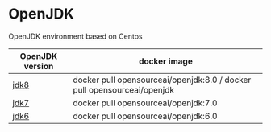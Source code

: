 # OpenJDK

OpenJDK environment based on Centos

|OpenJDK version|docker image|
|---|---|
|[jdk8](https://github.com/docker-images/openjdk/jdk8/Dockerfile)|docker pull opensourceai/openjdk:8.0 / docker pull opensourceai/openjdk|
|[jdk7](https://github.com/docker-images/openjdk/jdk7/Dockerfile)|docker pull opensourceai/openjdk:7.0|
|[jdk6](https://github.com/docker-images/openjdk/jdk6/Dockerfile)|docker pull opensourceai/openjdk:6.0|